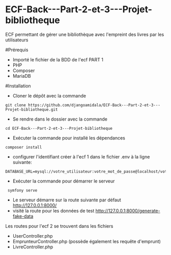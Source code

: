 # ECF-Back---Part-2-et-3---Projet-bibliotheque

ECF permettant de gérer une bibliothèque avec l'empreint des livres par les utilisateurs

#Prérequis
- Importé le fichier de la BDD de l'ecf PART 1 
- PHP
- Composer
- MariaDB

#Installation

- Cloner le dépôt avec la commande
```shell 
git clone https://github.com/djangoamidala/ECF-Back---Part-2-et-3---Projet-bibliotheque.git
```
- Se rendre dans le dossier avec la commande 
```shell
cd ECF-Back---Part-2-et-3---Projet-bibliotheque
```
- Exécuter la commande pour installé les dépendances
```shell
composer install
```
- configurer l'identifiant créer à l'ecf 1 dans le fichier .env à la ligne suivante: 
```shell 
DATABASE_URL=mysql://votre_utilisateur:votre_mot_de_passe@localhost/votre_base_de_donnees 
```
- Exécuter la commande pour démarrer le serveur
```shell
 symfony serve
``` 
- Le serveur démarre sur la route suivante par défaut
http://127.0.0.1:8000/
- visité la route pour les données de test 
http://127.0.0.1:8000/generate-fake-data


Les routes pour l'ecf 2 se trouvent dans les fichiers
- UserController.php
- EmprunteurController.php (possède également les requête d'emprunt)
- LivreController.php



